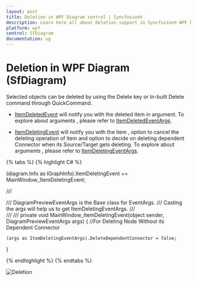 ```yaml
---
layout: post
title: Deletion in WPF Diagram control | Syncfusion®
description: Learn here all about Deletion support in Syncfusion® WPF Diagram (SfDiagram) control, its elements and more.
platform: wpf
control: SfDiagram
documentation: ug
---
```


# Deletion in WPF Diagram (SfDiagram)

Selected objects can be deleted by using the Delete key or In-built Delete command through QuickCommand. 

* [ItemDeletedEvent](https://help.syncfusion.com/cr/wpf/Syncfusion.UI.Xaml.Diagram.IGraphInfo.html#Syncfusion_UI_Xaml_Diagram_IGraphInfo_ItemDeleted) will notify you with the deleted item in argument. To explore about arguments , please refer to [ItemDeletedEventArgs](https://help.syncfusion.com/cr/wpf/Syncfusion.UI.Xaml.Diagram.ItemDeletedEventArgs.html).

* [ItemDeletingEvent](https://help.syncfusion.com/cr/wpf/Syncfusion.UI.Xaml.Diagram.IGraphInfo.html#Syncfusion_UI_Xaml_Diagram_IGraphInfo_ItemDeletingEvent) will notify you with the item , option to cancel the deleting operation of item and option to decide on deleting dependent Connector when its Source/Target gets deleting. To explore about arguments , please refer to [ItemDeletingEventArgs](https://help.syncfusion.com/cr/wpf/Syncfusion.UI.Xaml.Diagram.ItemDeletingEventArgs.html).  

{% tabs %}
{% highlight C# %}

(diagram.Info as IGraphInfo).ItemDeletingEvent += MainWindow_ItemDeletingEvent;

/// <summary>
/// DiagramPreviewEventArgs is the Base class for EventArgs.
/// Casting the args will help us to get ItemDeletingEventArgs.
/// </summary>
/// <param name="sender"></param>
/// <param name="args"></param>
private void MainWindow_ItemDeletingEvent(object sender, DiagramPreviewEventArgs args)
{
    //For Deleting Node Without its Dependent Connector

    (args as ItemDeletingEventArgs).DeleteDependentConnector = false;
}
        
{% endhighlight %}
{% endtabs %}

![Deletion](Interaction_images/Delete.gif)